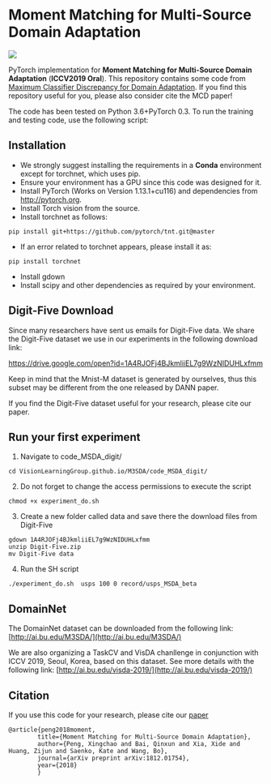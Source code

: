# Moment Matching for Multi-Source Domain Adaptation
<img src='https://github.com/VisionLearningGroup/VisionLearningGroup.github.io/blob/master/M3SDA/imgs/overview.png'>


PyTorch implementation for **Moment Matching for Multi-Source Domain Adaptation** (**ICCV2019 Oral**). This repository contains some code from [Maximum Classifier Discrepancy for Domain Adaptation](https://github.com/mil-tokyo/MCD_DA). If you find this repository useful for you, please also consider cite the MCD paper!


The code has been tested on Python 3.6+PyTorch 0.3. To run the training and testing code, use the following script:

## Installation
- We strongly suggest installing the requirements in a **Conda** environment except for torchnet, which uses pip.
- Ensure your environment has a GPU since this code was designed for it.
- Install PyTorch (Works on Version 1.13.1+cu116) and dependencies from http://pytorch.org.
- Install Torch vision from the source.
- Install torchnet as follows:
```
pip install git+https://github.com/pytorch/tnt.git@master
```
- If an error related to torchnet appears, please install it as:
```
pip install torchnet
```
- Install gdown
- Install scipy and other dependencies as required by your environment.

## Digit-Five Download
Since many researchers have sent us emails for Digit-Five data. We share the Digit-Five dataset we use in our experiments in the following download link:

https://drive.google.com/open?id=1A4RJOFj4BJkmliiEL7g9WzNIDUHLxfmm

Keep in mind that the Mnist-M dataset is generated by ourselves, thus this subset may be different from the one released by DANN paper.

If you find the Digit-Five dataset useful for your research, please cite our paper.

## Run your first experiment

1. Navigate to code_MSDA_digit/
```
cd VisionLearningGroup.github.io/M3SDA/code_MSDA_digit/
```
2. Do not forget to change the access permissions to execute the script
```
chmod +x experiment_do.sh
```
3. Create a new folder called data and save there the download files from Digit-Five
```
gdown 1A4RJOFj4BJkmliiEL7g9WzNIDUHLxfmm
unzip Digit-Five.zip
mv Digit-Five data
```
4. Run the SH script
```
./experiment_do.sh  usps 100 0 record/usps_MSDA_beta
```

## DomainNet
The DomainNet dataset can be downloaded from the following link:
[http://ai.bu.edu/M3SDA/](http://ai.bu.edu/M3SDA/)

We are also organizing a TaskCV and VisDA chanllenge in conjunction with ICCV 2019, Seoul, Korea, based on this dataset. See more details with the following link:
[http://ai.bu.edu/visda-2019/](http://ai.bu.edu/visda-2019/)

## Citation

If you use this code for your research, please cite our [paper](https://arxiv.org/pdf/1812.01754.pdf)
```
@article{peng2018moment,
        title={Moment Matching for Multi-Source Domain Adaptation},
        author={Peng, Xingchao and Bai, Qinxun and Xia, Xide and Huang, Zijun and Saenko, Kate and Wang, Bo},
        journal={arXiv preprint arXiv:1812.01754},
        year={2018}
        }
```
             
